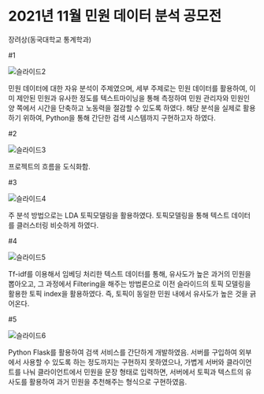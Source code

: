# 2021년 11월 민원 데이터 분석 공모전 #

장려상(동국대학교 통계학과)

#1

![슬라이드2](https://user-images.githubusercontent.com/75729975/207486082-2a0d7799-ad34-4bb7-978a-48b1692816d4.PNG)

민원 데이터에 대한 자유 분석이 주제였으며, 세부 주제로는 민원 데이터를 활용하여, 이미 제안된 민원과 유사한 정도를 텍스트마이닝을 통해 측정하여 민원 관리자와 민원인 양 쪽에서 시간을 단축하고 노동력을 절감할 수 있도록 하였다. 해당 분석을 실제로 활용하기 위하여, Python을 통해 간단한 검색 시스템까지 구현하고자 하였다.



#2

![슬라이드3](https://user-images.githubusercontent.com/75729975/207486084-076371ca-ebca-402d-8beb-c7360aa87b1c.PNG)

프로젝트의 흐름을 도식화함.



#3

![슬라이드4](https://user-images.githubusercontent.com/75729975/207486087-15a08032-363b-4d5d-9508-6226e7186699.PNG)

주 분석 방법으로는 LDA 토픽모델링을 활용하였다. 토픽모델링을 통해 텍스트 데이터를 클러스터링 비슷하게 하였다.



#4

![슬라이드5](https://user-images.githubusercontent.com/75729975/207486097-030a4a20-84fb-481c-9320-2c8dfb815b25.PNG)

Tf-idf를 이용해서 임베딩 처리한 텍스트 데이터를 통해, 유사도가 높은 과거의 민원을 뽑아오고, 그 과정에서 Filtering을 해주는 방법론으로 이전 슬라이드의 토픽 모델링을 활용한 토픽 index을 활용하였다. 즉, 토픽이 동일한 민원 내에서 유사도가 높은 것을 긁어온다.



#5

![슬라이드6](https://user-images.githubusercontent.com/75729975/207486104-bd9ed06a-5fcc-4cc5-b45e-8e659f6dd606.PNG)

Python Flask를 활용하여 검색 서비스를 간단하게 개발하였음. 서버를 구입하여 외부에서 사용할 수 있도록 하는 정도까지는 구현하지 못하였으나, 가볍게 서버와 클라이언트를 나눠 클라이언트에서 민원을 문장 형태로 입력하면, 서버에서 토픽과 텍스트의 유사도를 활용하여 과거 민원을 추천해주는 형식으로 구현하였음.
